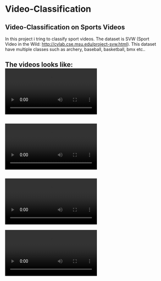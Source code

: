 # Video-Classification
## Video-Classification on Sports Videos

In this project i tring to classify sport videos. The dataset is SVW (Sport Video in the Wild: http://cvlab.cse.msu.edu/project-svw.html).
This dataset have multiple classes such as archery, baseball, basketball, bmx etc..

The videos looks like:
![](Videos/archery.mp4)
--
![](Videos/baseball.mp4)
--
![](Videos/basketball.mp4)
--
![](Videos/bmx.mp4)
